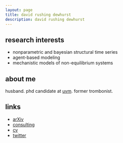 ```yaml
---
layout: page
title: david rushing dewhurst
description: david rushing dewhurst 
---
```


## research interests

+ nonparametric and bayesian structural time series
+ agent-based modeling
+ mechanistic models of non-equilibrium systems

## about me

husband. phd candidate at [uvm](http://vermontcomplexsystems.org/). former trombonist.

## links

+ [arXiv](https://arxiv.org/search/?query=david+rushing+dewhurst&searchtype=all&abstracts=show&order=-announced_date_first&size=50)
+ [consulting](https://sociotechnicalsignals.com)
+ [cv](./documents/drd-cv.pdf)
+ [twitter](https://twitter.com/d_r_dewhurst)
